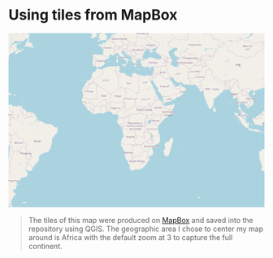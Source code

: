 # Using tiles from MapBox

![map](img/mapscreenshot.png)


> The tiles of this map were produced on [MapBox](https://www.mapbox.com/) and saved into the repository using QGIS. The geographic area I chose to center my map around is Africa with the default zoom at 3 to capture the full continent. 

